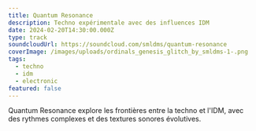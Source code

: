 ```yaml
---
title: Quantum Resonance
description: Techno expérimentale avec des influences IDM
date: 2024-02-20T14:30:00.000Z
type: track
soundcloudUrl: https://soundcloud.com/smldms/quantum-resonance
coverImage: /images/uploads/ordinals_genesis_glitch_by_smldms-1-.png
tags:
  - techno
  - idm
  - electronic
featured: false
---
```

Quantum Resonance explore les frontières entre la techno et l'IDM, avec des rythmes complexes et des textures sonores évolutives.